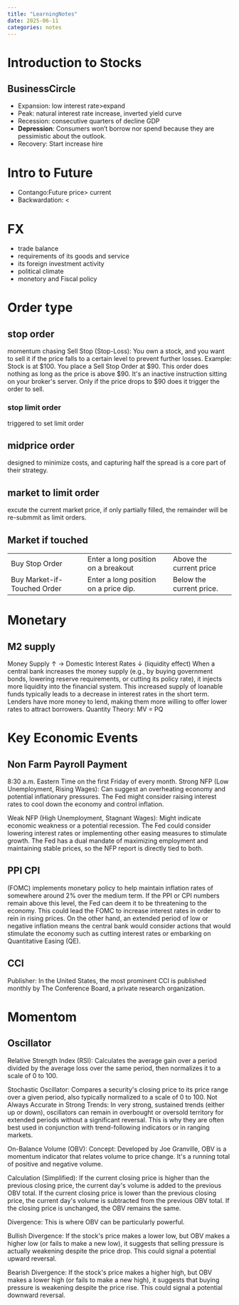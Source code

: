 ```yaml
---
title: "LearningNotes"
date: 2025-06-11
categories: notes
---
```

# Introduction to Stocks
## BusinessCircle 
<!-- ![Business Circle](images/image.png) -->
- Expansion: low interest rate>expand 
- Peak: natural interest rate increase, inverted yield curve
- Recession: consecutive quarters of decline GDP
- **Depression**: Consumers won’t borrow nor spend because they are pessimistic about the outlook. 
- Recovery: Start increase hire

# Intro to Future
- Contango:Future price> current
- Backwardation: <

# FX
- trade balance
- requirements of its goods and service
- its foreign investment activity
- political climate
- monetory and Fiscal policy

# Order type

## stop order
momentum chasing
Sell Stop (Stop-Loss): You own a stock, and you want to sell it if the price falls to a certain level to prevent further losses.
Example: Stock is at $100. You place a Sell Stop Order at $90. This order does nothing as long as the price is above $90. It's an inactive instruction sitting on your broker's server. Only if the price drops to $90 does it trigger the order to sell.
### stop limit order
triggered to set limit order
## midprice order
designed to minimize costs, and capturing half the spread is a core part of their strategy.
## market to limit order
excute the current market price, if only partially filled, the remainder will be re-submmit as limit orders.
## Market if touched

| | |  |     
| ----------- | ----------- | ----------- |     
| Buy Stop Order | Enter a long position on a breakout | Above the current price |   
| Buy Market-if-Touched Order | Enter a long position on a price dip. |	Below the current price. |

# Monetary
## M2 supply
Money Supply ↑ → Domestic Interest Rates ↓ (liquidity effect)
When a central bank increases the money supply (e.g., by buying government bonds, lowering reserve requirements, or cutting its policy rate), it injects more liquidity into the financial system. This increased supply of loanable funds typically leads to a decrease in interest rates in the short term. Lenders have more money to lend, making them more willing to offer lower rates to attract borrowers.
Quantity Theory: MV = PQ

# Key Economic Events
## Non Farm Payroll Payment
8:30 a.m. Eastern Time on the first Friday of every month.
Strong NFP (Low Unemployment, Rising Wages): Can suggest an overheating economy and potential inflationary pressures. The Fed might consider raising interest rates to cool down the economy and control inflation.

Weak NFP (High Unemployment, Stagnant Wages): Might indicate economic weakness or a potential recession. The Fed could consider lowering interest rates or implementing other easing measures to stimulate growth. The Fed has a dual mandate of maximizing employment and maintaining stable prices, so the NFP report is directly tied to both.
## PPI CPI
(FOMC) implements monetary policy to help maintain inflation rates of somewhere around 2% over the medium term. If the PPI or CPI numbers remain above this level, the Fed can deem it to be threatening to the economy. This could lead the FOMC to increase interest rates in order to rein in rising prices. On the other hand, an extended period of low or negative inflation means the central bank would consider actions that would stimulate the economy such as cutting interest rates or embarking on Quantitative Easing (QE).
## CCI
Publisher: In the United States, the most prominent CCI is published monthly by The Conference Board, a private research organization.

# Momentom
## Oscillator
Relative Strength Index (RSI): Calculates the average gain over a period divided by the average loss over the same period, then normalizes it to a scale of 0 to 100.

Stochastic Oscillator: Compares a security's closing price to its price range over a given period, also typically normalized to a scale of 0 to 100.
Not Always Accurate in Strong Trends: In very strong, sustained trends (either up or down), oscillators can remain in overbought or oversold territory for extended periods without a significant reversal. This is why they are often best used in conjunction with trend-following indicators or in ranging markets.

On-Balance Volume (OBV):
Concept: Developed by Joe Granville, OBV is a momentum indicator that relates volume to price change. It's a running total of positive and negative volume.

Calculation (Simplified):
If the current closing price is higher than the previous closing price, the current day's volume is added to the previous OBV total.
If the current closing price is lower than the previous closing price, the current day's volume is subtracted from the previous OBV total.
If the closing price is unchanged, the OBV remains the same.

Divergence: This is where OBV can be particularly powerful.

Bullish Divergence: If the stock's price makes a lower low, but OBV makes a higher low (or fails to make a new low), it suggests that selling pressure is actually weakening despite the price drop. This could signal a potential upward reversal.

Bearish Divergence: If the stock's price makes a higher high, but OBV makes a lower high (or fails to make a new high), it suggests that buying pressure is weakening despite the price rise. This could signal a potential downward reversal.